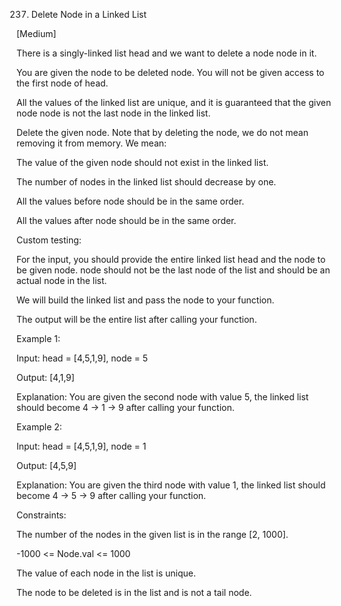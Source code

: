 237. Delete Node in a Linked List

[Medium]

There is a singly-linked list head and we want to delete a node node in it.

You are given the node to be deleted node. You will not be given access to the first node of head.

All the values of the linked list are unique, and it is guaranteed that the given node node is not the last node in the linked list.

Delete the given node. Note that by deleting the node, we do not mean removing it from memory. We mean:

The value of the given node should not exist in the linked list.

The number of nodes in the linked list should decrease by one.

All the values before node should be in the same order.

All the values after node should be in the same order.

Custom testing:

For the input, you should provide the entire linked list head and the node to be given node. node should not be the last node of the list and should be an actual node in the list.

We will build the linked list and pass the node to your function.

The output will be the entire list after calling your function.



Example 1:

Input: head = [4,5,1,9], node = 5

Output: [4,1,9]

Explanation: You are given the second node with value 5, the linked list should become 4 -> 1 -> 9 after calling your function.

Example 2:


Input: head = [4,5,1,9], node = 1

Output: [4,5,9]

Explanation: You are given the third node with value 1, the linked list should become 4 -> 5 -> 9 after calling your function.



Constraints:


The number of the nodes in the given list is in the range [2, 1000].

-1000 <= Node.val <= 1000

The value of each node in the list is unique.

The node to be deleted is in the list and is not a tail node.
